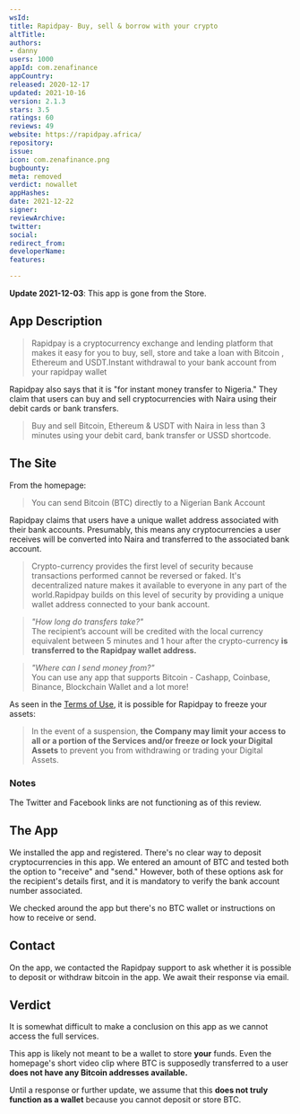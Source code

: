 ```yaml
---
wsId: 
title: Rapidpay- Buy, sell & borrow with your crypto
altTitle: 
authors:
- danny
users: 1000
appId: com.zenafinance
appCountry: 
released: 2020-12-17
updated: 2021-10-16
version: 2.1.3
stars: 3.5
ratings: 60
reviews: 49
website: https://rapidpay.africa/
repository: 
issue: 
icon: com.zenafinance.png
bugbounty: 
meta: removed
verdict: nowallet
appHashes: 
date: 2021-12-22
signer: 
reviewArchive: 
twitter: 
social: 
redirect_from: 
developerName: 
features: 

---
```


**Update 2021-12-03**: This app is gone from the Store.

## App Description

> Rapidpay is a cryptocurrency exchange and lending platform that makes it easy for you to buy, sell, store and take a loan with Bitcoin , Ethereum and USDT.Instant withdrawal to your bank account from your rapidpay wallet

Rapidpay also says that it is "for instant money transfer to Nigeria." They claim that users can buy and sell cryptocurrencies with Naira using their debit cards or bank transfers.

> Buy and sell Bitcoin, Ethereum & USDT with Naira in less than 3 minutes using your debit card, bank transfer or USSD shortcode.


## The Site

From the homepage:

> You can send Bitcoin (BTC) directly to a Nigerian Bank Account

Rapidpay claims that users have a unique wallet address associated with their bank accounts. Presumably, this means any cryptocurrencies a user receives will be converted into Naira and transferred to the associated bank account.

> Crypto-currency provides the first level of security because transactions performed cannot be reversed or faked. It's decentralized nature makes it available to everyone in any part of the world.Rapidpay builds on this level of security by providing a unique wallet address connected to your bank account.

> *"How long do transfers take?"* <br>
The recipient’s account will be credited with the local currency equivalent between 5 minutes and 1 hour after the crypto-currency **is transferred to the Rapidpay wallet address.**


> *"Where can I send money from?"* <br>
You can use any app that supports Bitcoin - Cashapp, Coinbase, Binance, Blockchain Wallet and a lot more!

As seen in the [Terms of Use](https://rapidpay.africa/legal/terms), it is possible for Rapidpay to freeze your assets:

> In the event of a suspension, **the Company may limit your access to all or a portion of the Services and/or freeze or lock your Digital Assets** to prevent you from withdrawing or trading your Digital Assets.

### Notes

The Twitter and Facebook links are not functioning as of this review.


## The App

We installed the app and registered. There's no clear way to deposit cryptocurrencies in this app. We entered an amount of BTC and tested both the option to "receive" and "send." However, both of these options ask for the recipient's details first, and it is mandatory to verify the bank account number associated.

We checked around the app but there's no BTC wallet or instructions on how to receive or send.

## Contact

On the app, we contacted the Rapidpay support to ask whether it is possible to deposit or withdraw bitcoin in the app. We await their response via email.

## Verdict

It is somewhat difficult to make a conclusion on this app as we cannot access the full services.

This app is likely not meant to be a wallet to store  **your** funds. Even the homepage's short video clip where BTC is supposedly transferred to a user **does not have any Bitcoin addresses available.**

Until a response or further update, we assume that this **does not truly function as a wallet** because you cannot deposit or store BTC.

